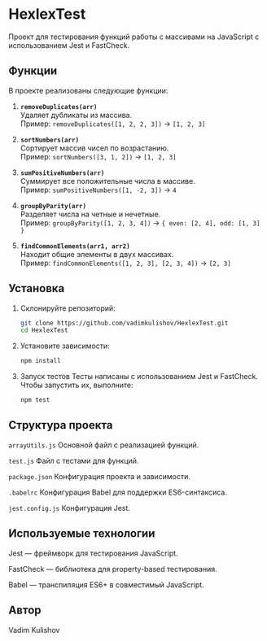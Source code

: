 # HexlexTest

Проект для тестирования функций работы с массивами на JavaScript с использованием Jest и FastCheck.

## Функции

В проекте реализованы следующие функции:

1. **`removeDuplicates(arr)`**  
   Удаляет дубликаты из массива.  
   Пример: `removeDuplicates([1, 2, 2, 3])` → `[1, 2, 3]`

2. **`sortNumbers(arr)`**  
   Сортирует массив чисел по возрастанию.  
   Пример: `sortNumbers([3, 1, 2])` → `[1, 2, 3]`

3. **`sumPositiveNumbers(arr)`**  
   Суммирует все положительные числа в массиве.  
   Пример: `sumPositiveNumbers([1, -2, 3])` → `4`

4. **`groupByParity(arr)`**  
   Разделяет числа на четные и нечетные.  
   Пример: `groupByParity([1, 2, 3, 4])` → `{ even: [2, 4], odd: [1, 3] }`

5. **`findCommonElements(arr1, arr2)`**  
   Находит общие элементы в двух массивах.  
   Пример: `findCommonElements([1, 2, 3], [2, 3, 4])` → `[2, 3]`

## Установка

1. Склонируйте репозиторий:

   ```bash
   git clone https://github.com/vadimkulishov/HexlexTest.git
   cd HexlexTest
   ```

2. Установите зависимости:

    ```bash
    npm install
    ```

3. Запуск тестов
Тесты написаны с использованием Jest и FastCheck. Чтобы запустить их, выполните:

    ```bash
    npm test
    ```

## Структура проекта

```arrayUtils.js```
Основной файл с реализацией функций.

```test.js```
Файл с тестами для функций.

```package.json```
Конфигурация проекта и зависимости.

```.babelrc```
Конфигурация Babel для поддержки ES6-синтаксиса.

```jest.config.js```
Конфигурация Jest.

## Используемые технологии
Jest — фреймворк для тестирования JavaScript.

FastCheck — библиотека для property-based тестирования.

Babel — транспиляция ES6+ в совместимый JavaScript.


## Автор
Vadim Kulishov
